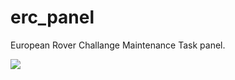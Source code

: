 # erc_panel
European Rover Challange Maintenance Task panel.

<img src="https://raw.githubusercontent.com/alpogant/er_panel/main/an.png">
